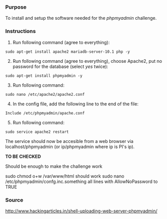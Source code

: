 ### Purpose

To install and setup the software needed for the *phpmyadmin* challenge.

### Instructions

1. Run following command (agree to everything):

```
sudo apt-get install apache2 mariadb-server-10.1 php -y
```

2. Run following command (agree to everything), choose Apache2, put no password for the database (select *yes* twice):

```
sudo apt-get install phpmyadmin -y
```

3. Run following command:

```
sudo nano /etc/apache2/apache2.conf
```

4. In the config file, add the following line to the end of the file:

```
Include /etc/phpmyadmin/apache.conf
```

5. Run following command:

```
sudo service apache2 restart
```

The service should now be accesible from a web browser via localhost/phpmyadmin (or ip/phpmyadmin where ip is PI's ip).

**TO BE CHECKED**

Should be enough to make the challenge work

sudo chmod  o+w /var/www/html should work
sudo nano /etc/phpmyadmin/confg.inc.something all lines with AllowNoPassword to TRUE

### Source

http://www.hackingarticles.in/shell-uploading-web-server-phpmyadmin/
